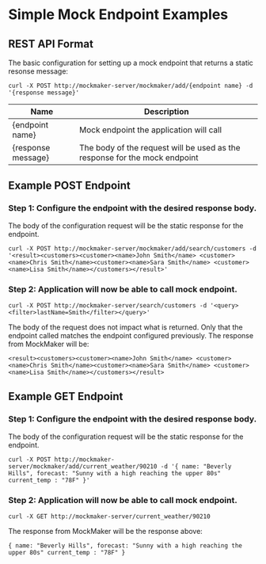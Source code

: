 # Simple Mock Endpoint Examples

## REST API Format

The basic configuration for setting up a mock endpoint that returns a static resonse message:

```
curl -X POST http://mockmaker-server/mockmaker/add/{endpoint name} -d '{response message}'
```

Name               | Description
------------------ | --------------------------------------------------------------------------
{endpoint name}    | Mock endpoint the application will call
{response message} | The body of the request will be used as the response for the mock endpoint

## Example POST Endpoint

### Step 1: Configure the endpoint with the desired response body.

The body of the configuration request will be the static response for the endpoint.

```
curl -X POST http://mockmaker-server/mockmaker/add/search/customers -d '<result><customers><customer><name>John Smith</name> <customer><name>Chris Smith</name><customer><name>Sara Smith</name> <customer><name>Lisa Smith</name></customers></result>'
```

### Step 2: Application will now be able to call mock endpoint.

```
curl -X POST http://mockmaker-server/search/customers -d '<query> <filter>lastName=Smith</filter></query>'
```

The body of the request does not impact what is returned.  Only that the endpoint called matches the endpoint configured previously.  The response from MockMaker will be:

```
<result><customers><customer><name>John Smith</name> <customer><name>Chris Smith</name><customer><name>Sara Smith</name> <customer><name>Lisa Smith</name></customers></result>
```

## Example GET Endpoint

### Step 1: Configure the endpoint with the desired response body.

The body of the configuration request will be the static response for the endpoint.

```
curl -X POST http://mockmaker-server/mockmaker/add/current_weather/90210 -d '{ name: "Beverly Hills", forecast: "Sunny with a high reaching the upper 80s" current_temp : "78F" }'
```

### Step 2: Application will now be able to call mock endpoint.

```
curl -X GET http://mockmaker-server/current_weather/90210
```

The response from MockMaker will be the response above:

```
{ name: "Beverly Hills", forecast: "Sunny with a high reaching the upper 80s" current_temp : "78F" }
```

